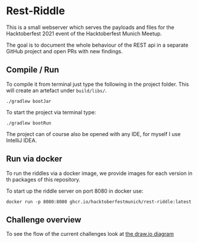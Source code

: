 # Rest-Riddle

This is a small webserver which serves the payloads and files for the Hacktoberfest 2021 event of the Hacktoberfest Munich Meetup.

The goal is to document the whole behaviour of the REST api in a separate GitHub project and open PRs with new findings.

## Compile / Run

To compile it from terminal just type the following in the project folder. This will create an artefact under `build/libs/`.

```shell
./gradlew bootJar
```

To start the project via terminal type:

```shell
./gradlew bootRun
```

The project can of course also be opened with any IDE, for myself I use IntelliJ IDEA.

## Run via docker

To run the riddles via a docker image, we provide images for each version in th packages of this repository.

To start up the riddle server on port 8080 in docker use:

```shell
docker run -p 8080:8080 ghcr.io/hacktoberfestmunich/rest-riddle:latest
```

## Challenge overview

To see the flow of the current challenges look at [the draw.io diagram](./challenges.drawio.png)

